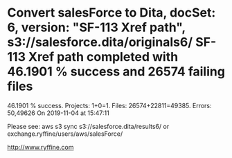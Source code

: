# Convert salesForce to Dita, docSet: 6, version: "SF-113 Xref path", s3://salesforce.dita/originals6/ SF-113 Xref path completed with 46.1901 % success and 26574 failing files

46.1901 % success. Projects: 1+0=1.  Files: 26574+22811=49385. Errors: 50,49626  On 2019-11-04 at 15:47:11



Please see: aws s3 sync s3://salesforce.dita/results6/ or exchange.ryffine/users/aws/salesForce/

http://www.ryffine.com

